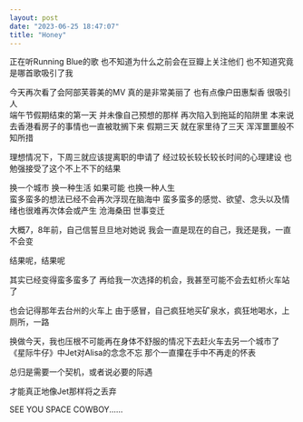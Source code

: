 ```yaml
---
layout: post
date: "2023-06-25 18:47:07"
title: "Honey"
---
```


正在听Running Blue的歌
也不知道为什么之前会在豆瓣上关注他们
也不知道究竟是哪首歌吸引了我

今天再次看了会阿部芙蓉美的MV
真的是非常美丽了
也有点像户田惠梨香
很吸引人
<br>
端午节假期结束的第一天
并未像自己预想的那样
再次陷入到拖延的陷阱里
本来说去香港看房子的事情也一直被耽搁下来
假期三天
就在家里待了三天
浑浑噩噩般不知所措

理想情况下，下周三就应该提离职的申请了
经过较长较长较长时间的心理建设
也勉强接受了这个不上不下的结果

换一个城市
换一种生活
如果可能
也换一种人生
<br>
蛮多蛮多的想法已经不会再次浮现在脑海中
蛮多蛮多的感觉、欲望、念头以及情绪也很难再次体会或产生
沧海桑田
世事变迁

大概7，8年前，自己信誓旦旦地对她说
我会一直是现在的自己，我还是我，一直不会变

结果呢，结果呢

其实已经变得蛮多蛮多了
再给我一次选择的机会，我甚至可能不会去虹桥火车站了

也会记得那年去台州的火车上
由于感冒，自己疯狂地买矿泉水，疯狂地喝水，上厕所，一路

换做今天，我也压根不可能再在身体不舒服的情况下去赶火车去另一个城市了
<br>
《星际牛仔》中Jet对Alisa的念念不忘
那个一直攥在手中不再走的怀表

总归是需要一个契机，或者说必要的际遇

才能真正地像Jet那样将之丢弃

SEE YOU SPACE COWBOY......